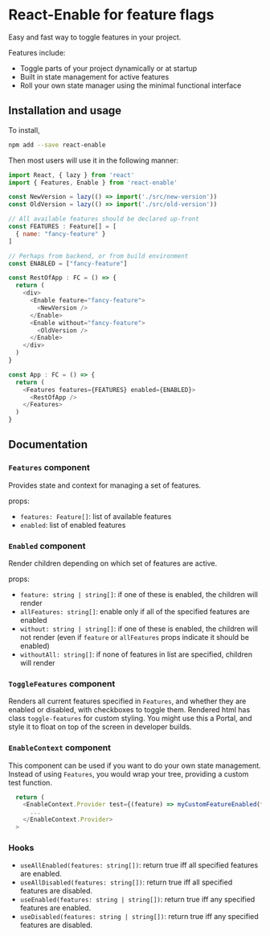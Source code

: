 # React-Enable for feature flags

Easy and fast way to toggle features in your project.

Features include:

* Toggle parts of your project dynamically or at startup
* Built in state management for active features
* Roll your own state manager using the minimal functional interface

## Installation and usage

To install,

```sh
npm add --save react-enable
```

Then most users will use it in the following manner:

```js
import React, { lazy } from 'react'
import { Features, Enable } from 'react-enable'

const NewVersion = lazy(() => import('./src/new-version'))
const OldVersion = lazy(() => import('./src/old-version'))

// All available features should be declared up-front
const FEATURES : Feature[] = [
  { name: "fancy-feature" }
]

// Perhaps from backend, or from build environment
const ENABLED = ["fancy-feature"]

const RestOfApp : FC = () => {
  return (
    <div>
      <Enable feature="fancy-feature">
        <NewVersion />
      </Enable>
      <Enable without="fancy-feature">
        <OldVersion />
      </Enable>
    </div>
  )
}

const App : FC = () => {
  return (
    <Features features={FEATURES} enabled={ENABLED}>
      <RestOfApp />
    </Features>
  )
}
```

## Documentation

### `Features` component

Provides state and context for managing a set of features.

props:

- `features: Feature[]`: list of available features
- `enabled`: list of enabled features

### `Enabled` component

Render children depending on which set of features are active.

props:

- `feature: string | string[]`: if one of these is enabled, the children will render
- `allFeatures: string[]`: enable only if all of the specified features are enabled
- `without: string | string[]`: if one of these is enabled, the children will not render (even if `feature`
  or `allFeatures` props indicate it should be enabled)
- `withoutAll: string[]`: if none of features in list are specified, children will render

### `ToggleFeatures` component

Renders all current features specified in `Features`, and whether they are enabled or disabled,
with checkboxes to toggle them.
Rendered html has class `toggle-features` for custom styling. You might use this a Portal,
and style it to float on top of the screen in developer builds.

### `EnableContext` component

This component can be used if you want to do your own state management.
Instead of using `Features`, you would wrap your tree, providing a custom test function.

```js
  return (
    <EnableContext.Provider test={(feature) => myCustomFeatureEnabled(feature)}>
      ...
    </EnableContext.Provider>
  >
```

### Hooks

- `useAllEnabled(features: string[])`:  return true iff all specified features are enabled.
- `useAllDisabled(features: string[])`: return true iff all specified features are disabled.
- `useEnabled(features: string | string[])`: return true iff any specified features are enabled.
- `useDisabled(features: string | string[])`: return true iff any specified features are disabled.

